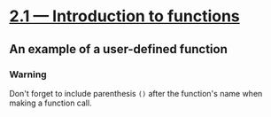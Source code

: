 # [2.1 — Introduction to functions](https://www.learncpp.com/cpp-tutorial/introduction-to-functions/)

## An example of a user-defined function

### Warning

Don't forget to include parenthesis `()` after the function's name when making a function call.
